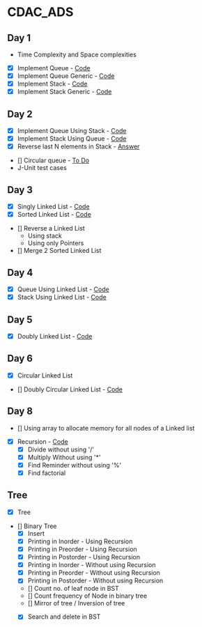 # CDAC_ADS

## Day 1
- Time Complexity and Space complexities
- [x] Implement Queue - [Code](./Day_1_OCT_29/src/queue)
- [x] Implement Queue Generic - [Code](./Day_1_OCT_29/src/queueGeneric/)
- [x] Implement Stack - [Code](./Day_1_OCT_29/src/stack/)
- [x] Implement Stack Generic - [Code](./Day_1_OCT_29/src/stackGeneric/)

## Day 2
- [x] Implement Queue Using Stack - [Code](./Day_2_OCT_31/src/queueUsingStack/)
- [x] Implement Stack Using Queue - [Code](./Day_2_OCT_31/src/stackUsingQueue/)
- [x] Reverse last N elements in Stack - [Answer](./Day_2_OCT_31/src/reverseInStack/)
- [] Circular queue - [To Do]()
-  J-Unit test cases

## Day 3 
- [x] Singly Linked List - [Code](./Day_3_NOV_01/src/linkedList/)
- [x] Sorted Linked List - [Code](./Day_3_NOV_01/src/linkedListSorted/)
- [] Reverse a Linked List
    - Using stack
    - Using only Pointers
- [] Merge 2 Sorted Linked List


## Day 4
- [x] Queue Using Linked List - [Code](./Day_4_NOV_02/src/queueUsingLinkedList/)
- [x] Stack Using Linked List - [Code](./Day_4_NOV_02/src/stackUsingLinkedList/)

## Day 5
- [x] Doubly Linked List - [Code](./Day_5_NOV_03/src/doublyLinkedList/)

## Day 6
- [x] Circular Linked List
- [] Doubly Circular Linked List - [Code](./Day_6_NOV_4/src/doublyLinkedList/)

## Day 8
- [] Using array to allocate memory for all nodes of a Linked list
- [X] Recursion - [Code](./Day_8_NOV_7/src/recursion/)
    - [x] Divide without using '/' 
    - [x] Multiply Without using '*'
    - [x] Find Reminder without using '%'
    - [x] Find factorial

## Tree
- [x] Tree
- [] Binary Tree
    - [x] Insert
    - [x] Printing in Inorder - Using Recursion
    - [x] Printing in Preorder - Using Recursion
    - [x] Printing in Postorder - Using Recursion
    - [x] Printing in Inorder - Without using Recursion
    - [x] Printing in Preorder - Without using Recursion
    - [x] Printing in Postorder - Without using Recursion
    - [] Count no. of leaf node in BST
    - [] Count frequency of Node in binary tree
    - [] Mirror of tree / Inversion of tree
    - [x] Search and delete in BST

    




